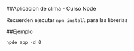 ##Aplicacion de clima - Curso Node

Recuerden ejecutar ```npm install``` para las librerias

##Ejemplo
```
npde app -d 0
```